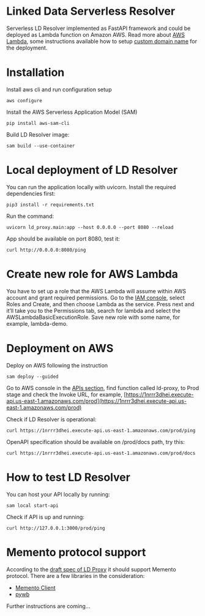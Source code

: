 # Linked Data Serverless Resolver
Serverless LD Resolver implemented as FastAPI framework and could be deployed as Lambda function on Amazon AWS. 
Read more about [AWS Lambda](https://aws.amazon.com/lambda/), some instructions available how to setup [custom domain name](https://www.serverless.com/blog/serverless-api-gateway-domain) for the deployment.

# Installation
Install aws cli and run configuration setup

```aws configure```

Install the AWS Serverless Application Model (SAM)

```pip install aws-sam-cli```

Build LD Resolver image:

```sam build --use-container```

# Local deployment of LD Resolver

You can run the application locally with uvicorn. Install the required dependencies first:
``` 
pip3 install -r requirements.txt
```

Run the command:

```uvicorn ld_proxy.main:app --host 0.0.0.0 --port 8080 --reload```

App should be available on port 8080, test it:

```
curl http://0.0.0.0:8080/ping
```

# Create new role for AWS Lambda

You have to set up a role that the AWS Lambda will assume within AWS account and grant required permissions. Go to the [IAM console](https://console.aws.amazon.com/iam/), select Roles and Create, and then choose Lambda as the service. Press next and it’ll take you to the Permissions tab, search for lambda and select the AWSLambdaBasicExecutionRole. Save new role with some name, for example, lambda-demo.

# Deployment on AWS 

Deploy on AWS following the instruction 

```sam deploy --guided```

Go to AWS console in the [APIs section](https://console.aws.amazon.com/apigateway/main/apis?region=us-east-1), find function called ld-proxy, to Prod stage and check the Invoke URL, for example, [https://1nrrr3dhei.execute-api.us-east-1.amazonaws.com/prod](https://1nrrr3dhei.execute-api.us-east-1.amazonaws.com/prod)

Check if LD Resolver is operational:

```curl https://1nrrr3dhei.execute-api.us-east-1.amazonaws.com/prod/ping```

OpenAPI specification should be available on /prod/docs path, try this:

```curl https://1nrrr3dhei.execute-api.us-east-1.amazonaws.com/prod/docs```

# How to test LD Resolver 

You can host your API locally by running: 

```sam local start-api```

Check if API is up and running:

```curl http://127.0.0.1:3000/prod/ping```

# Memento protocol support

According to the [draft spec of LD Proxy](https://docs.google.com/document/d/1agXiNVWx5fm1ZDEodd4kzqTz8qipFnk2oqdhd1KiDVM/edit) it should support Memento protocol. There are a few libraries in the consideration:
* [Memento Client](https://github.com/mementoweb/py-memento-client)
* [pywb](https://pywb.readthedocs.io/_/downloads/en/develop/pdf/)

Further instructions are coming...

